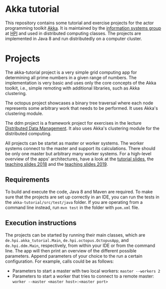 # Akka tutorial

This repository contains some tutorial and exercise projects for the actor programming toolkit [Akka](https://akka.io/). It is maintained by the [information systems group](https://hpi.de/naumann/home.html) at [HPI](https://hpi.de/) and used in distributed computing classes. The projects are implemented in Java 8 and run distributedly on a computer cluster.

# Projects

The akka-tutorial project is a very simple grid computing app for determining all prime numbers in a given range of numbers. The implementation is very basic and uses only the core concepts of the Akka toolkit, i.e., simple remoting with additional libraries, such as Akka clustering. 

The octopus project showcases a binary tree traversal where each node represents some arbitrary work that needs to be performed. It uses Akka's clustering module.

The ddm project is a framework project for exercises in the lecture [Distributed Data Management](https://hpi.de/naumann/teaching/teaching/ws-1920/distributed-data-management-vl-master.html). It also uses Akka's clustering module for the distributed computing.

All projects can be startet as master or worker systems. The worker systems connect to the master and support its calculations. There should be only one master but arbitrary many worker systems.
For a high-level overview of the apps' architectures, have a look at the [tutorial slides](https://docs.google.com/presentation/d/1acpitw8X9LoQbbFbua_Vl8zRmRWWAAiuJ4B8tYWx0zg/edit?usp=sharing), the [teaching slides 2018](https://hpi.de/naumann/teaching/teaching/ws-1819/distributed-data-management-vl-master.html) and the [teaching slides 2019](https://hpi.de/naumann/teaching/teaching/ws-1920/distributed-data-management-vl-master.html).

## Requirements

To build and execute the code, Java 8 and Maven are required.
To make sure that the projects are set up correctly in an IDE, you can run the tests in the `akka-tutorial/src/test/java` folder. If you are operating from a command line instead, run `mvn test` in the folder with `pom.xml` file.

## Execution instructions

The projects can be started by running their main classes, which are `de.hpi.akka_tutorial.Main`, `de.hpi.octopus.OctopusApp`, and `de.hpi.ddm.Main`, respectively, from within your IDE or from the command line. The app will then print an overview of the different possible parameters. Append parameters of your choice to the run a certain configuration. For example, calls could be as follows:
* Parameters to start a master with two local workers: `master --workers 2`
* Parameters to start a worker that tries to connect to a remote master: `worker --master <master host>:<master port>`

